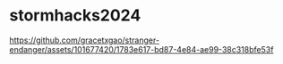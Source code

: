 # stormhacks2024

https://github.com/gracetxgao/stranger-endanger/assets/101677420/1783e617-bd87-4e84-ae99-38c318bfe53f

